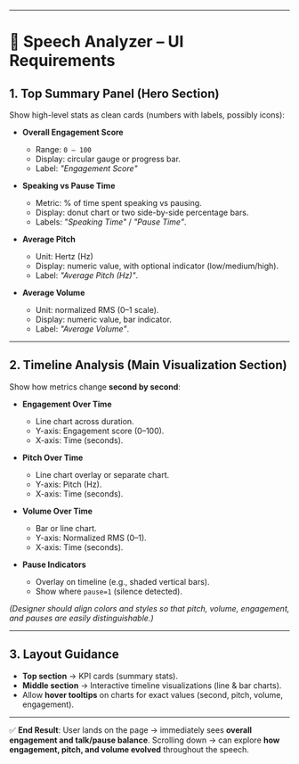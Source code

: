 
---

# 🎨 Speech Analyzer – UI Requirements

## 1. **Top Summary Panel (Hero Section)**

Show high-level stats as clean cards (numbers with labels, possibly icons):

* **Overall Engagement Score**

  * Range: `0 – 100`
  * Display: circular gauge or progress bar.
  * Label: *"Engagement Score"*

* **Speaking vs Pause Time**

  * Metric: % of time spent speaking vs pausing.
  * Display: donut chart or two side-by-side percentage bars.
  * Labels: *"Speaking Time"* / *"Pause Time"*.

* **Average Pitch**

  * Unit: Hertz (Hz)
  * Display: numeric value, with optional indicator (low/medium/high).
  * Label: *"Average Pitch (Hz)"*.

* **Average Volume**

  * Unit: normalized RMS (0–1 scale).
  * Display: numeric value, bar indicator.
  * Label: *"Average Volume"*.

---

## 2. **Timeline Analysis (Main Visualization Section)**

Show how metrics change **second by second**:

* **Engagement Over Time**

  * Line chart across duration.
  * Y-axis: Engagement score (0–100).
  * X-axis: Time (seconds).

* **Pitch Over Time**

  * Line chart overlay or separate chart.
  * Y-axis: Pitch (Hz).
  * X-axis: Time (seconds).

* **Volume Over Time**

  * Bar or line chart.
  * Y-axis: Normalized RMS (0–1).
  * X-axis: Time (seconds).

* **Pause Indicators**

  * Overlay on timeline (e.g., shaded vertical bars).
  * Show where `pause=1` (silence detected).

*(Designer should align colors and styles so that pitch, volume, engagement, and pauses are easily distinguishable.)*

---

## 3. **Layout Guidance**

* **Top section** → KPI cards (summary stats).
* **Middle section** → Interactive timeline visualizations (line & bar charts).
* Allow **hover tooltips** on charts for exact values (second, pitch, volume, engagement).

---

✅ **End Result**:
User lands on the page → immediately sees **overall engagement and talk/pause balance**.
Scrolling down → can explore **how engagement, pitch, and volume evolved** throughout the speech.

